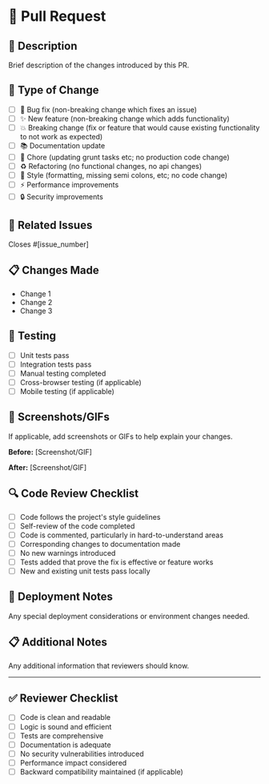 # 🚀 Pull Request

## 📝 Description
Brief description of the changes introduced by this PR.

## 🎯 Type of Change
- [ ] 🐛 Bug fix (non-breaking change which fixes an issue)
- [ ] ✨ New feature (non-breaking change which adds functionality)
- [ ] 💥 Breaking change (fix or feature that would cause existing functionality to not work as expected)
- [ ] 📚 Documentation update
- [ ] 🔧 Chore (updating grunt tasks etc; no production code change)
- [ ] ♻️ Refactoring (no functional changes, no api changes)
- [ ] 🎨 Style (formatting, missing semi colons, etc; no code change)
- [ ] ⚡ Performance improvements
- [ ] 🔒 Security improvements

## 🔗 Related Issues
Closes #[issue_number]

## 📋 Changes Made
- Change 1
- Change 2
- Change 3

## 🧪 Testing
- [ ] Unit tests pass
- [ ] Integration tests pass
- [ ] Manual testing completed
- [ ] Cross-browser testing (if applicable)
- [ ] Mobile testing (if applicable)

## 📸 Screenshots/GIFs
If applicable, add screenshots or GIFs to help explain your changes.

**Before:**
[Screenshot/GIF]

**After:**
[Screenshot/GIF]

## 🔍 Code Review Checklist
- [ ] Code follows the project's style guidelines
- [ ] Self-review of the code completed
- [ ] Code is commented, particularly in hard-to-understand areas
- [ ] Corresponding changes to documentation made
- [ ] No new warnings introduced
- [ ] Tests added that prove the fix is effective or feature works
- [ ] New and existing unit tests pass locally

## 🚀 Deployment Notes
Any special deployment considerations or environment changes needed.

## 📋 Additional Notes
Any additional information that reviewers should know.

---

## ✅ Reviewer Checklist
- [ ] Code is clean and readable
- [ ] Logic is sound and efficient
- [ ] Tests are comprehensive
- [ ] Documentation is adequate
- [ ] No security vulnerabilities introduced
- [ ] Performance impact considered
- [ ] Backward compatibility maintained (if applicable)